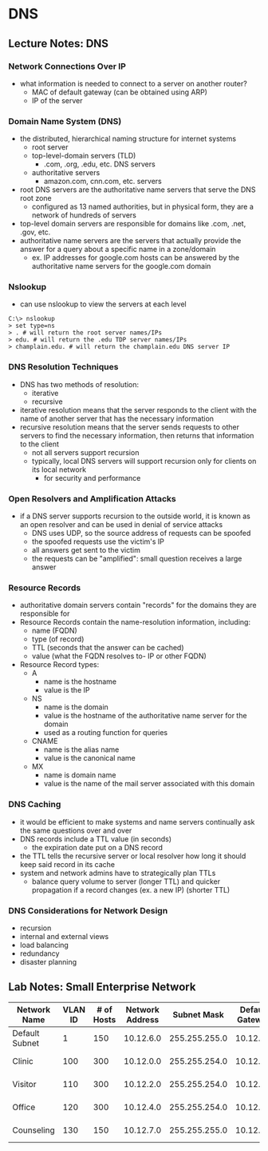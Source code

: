 # DNS

## Lecture Notes: DNS

### Network Connections Over IP

* what information is needed to connect to a server on another router?
  * MAC of default gateway (can be obtained using ARP)
  * IP of the server

### Domain Name System (DNS)

* the distributed, hierarchical naming structure for internet systems
  * root server
  * top-level-domain servers (TLD)
    * .com, .org, .edu, etc. DNS servers
  * authoritative servers
    * amazon.com, cnn.com, etc. servers
* root DNS servers are the authoritative name servers that serve the DNS root zone
  * configured as 13 named authorities, but in physical form, they are a network of hundreds of servers
* top-level domain servers are responsible for domains like .com, .net, .gov, etc.
* authoritative name servers are the servers that actually provide the answer for a query about a specific name in a zone/domain
  * ex. IP addresses for google.com hosts can be answered by the authoritative name servers for the google.com domain

### Nslookup

* can use nslookup to view the servers at each level

```
C:\> nslookup
> set type=ns
> . # will return the root server names/IPs
> edu. # will return the .edu TDP server names/IPs
> champlain.edu. # will return the champlain.edu DNS server IP
```

### DNS Resolution Techniques

* DNS has two methods of resolution:
  * iterative
  * recursive
* iterative resolution means that the server responds to the client with the name of another server that has the necessary information
* recursive resolution means that the server sends requests to other servers to find the necessary information, then returns that information to the client
  * not all servers support recursion
  * typically, local DNS servers will support recursion only for clients on its local network
    * for security and performance

### Open Resolvers and Amplification Attacks

* if a DNS server supports recursion to the outside world, it is known as an open resolver and can be used in denial of service attacks
  * DNS uses UDP, so the source address of requests can be spoofed
  * the spoofed requests use the victim's IP
  * all answers get sent to the victim
  * the requests can be "amplified": small question receives a large answer

### Resource Records

* authoritative domain servers contain "records" for the domains they are responsible for
* Resource Records contain the name-resolution information, including:
  * name (FQDN)
  * type (of record)
  * TTL (seconds that the answer can be cached)
  * value (what the FQDN resolves to- IP or other FQDN)
* Resource Record types:
  * A
    * name is the hostname
    * value is the IP
  * NS
    * name is the domain
    * value is the hostname of the authoritative name server for the domain
    * used as a routing function for queries
  * CNAME
    * name is the alias name
    * value is the canonical name
  * MX
    * name is domain name
    * value is the name of the mail server associated with this domain

### DNS Caching

* it would be efficient to make systems and name servers continually ask the same questions over and over
* DNS records include a TTL value (in seconds)
  * the expiration date put on a DNS record
* the TTL tells the recursive server or local resolver how long it should keep said record in its cache
* system and network admins have to strategically plan TTLs
  * balance query volume to server (longer TTL) and quicker propagation if a record changes (ex. a new IP) (shorter TTL)

### DNS Considerations for Network Design

* recursion
* internal and external views
* load balancing
* redundancy
* disaster planning

## Lab Notes: Small Enterprise Network

| Network Name   | VLAN ID | # of Hosts | Network Address | Subnet Mask   | Default Gateway | First Usable IP | DHCP Pool      |
| -------------- | ------- | ---------- | --------------- | ------------- | --------------- | --------------- | -------------- |
| Default Subnet | 1       | 150        | 10.12.6.0       | 255.255.255.0 | 10.12.6.1       | 10.12.6.2       | 10.12.6.50-200 |
| Clinic         | 100     | 300        | 10.12.0.0       | 255.255.254.0 | 10.12.0.1       | 10.12.0.2       | 10.12.0.50-200 |
| Visitor        | 110     | 300        | 10.12.2.0       | 255.255.254.0 | 10.12.2.1       | 10.12.2.2       | 10.12.2.50-200 |
| Office         | 120     | 300        | 10.12.4.0       | 255.255.254.0 | 10.12.4.1       | 10.12.4.2       | 10.12.4.50-200 |
| Counseling     | 130     | 150        | 10.12.7.0       | 255.255.255.0 | 10.12.7.1       | 10.12.7.2       | 10.12.7.50-200 |

